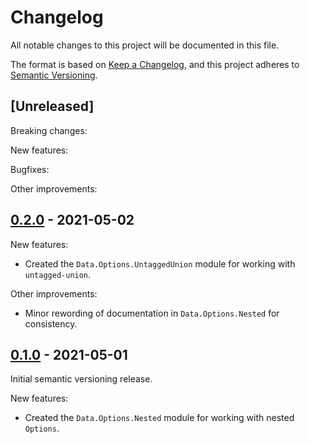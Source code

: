 # Changelog
All notable changes to this project will be documented in this file.

The format is based on [Keep a Changelog](https://keepachangelog.com/en/1.0.0/),
and this project adheres to [Semantic Versioning](https://semver.org/spec/v2.0.0.html).

## [Unreleased]
Breaking changes:

New features:

Bugfixes:

Other improvements:

## [0.2.0](https://github.com/PureFunctor/purescript-options-extra/releases/tag/v0.1.0) - 2021-05-02
New features:
* Created the `Data.Options.UntaggedUnion` module for working with `untagged-union`.

Other improvements:
* Minor rewording of documentation in `Data.Options.Nested` for consistency.

## [0.1.0](https://github.com/PureFunctor/purescript-options-extra/releases/tag/v0.1.0) - 2021-05-01
Initial semantic versioning release.

New features:
* Created the `Data.Options.Nested` module for working with nested `Options`.
